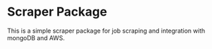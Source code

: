 # Scraper Package

This is a simple scraper package for job scraping and integration with mongoDB and AWS.